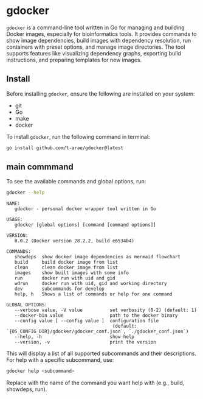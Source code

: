 

# gdocker

`gdocker` is a command-line tool written in Go for managing and building
Docker images, especially for bioinformatics tools. It provides commands
to show image dependencies, build images with dependency resolution, run
containers with preset options, and manage image directories. The tool
supports features like visualizing dependency graphs, exporting build
instructions, and preparing templates for new images.

## Install

Before installing `gdocker`, ensure the following are installed on your
system:

- git
- Go
- make
- docker

To install `gdocker`, run the following command in terminal:

``` bash
go install github.com/t-arae/gdocker@latest
```

## main commmand

To see the available commands and global options, run:

``` bash
gdocker --help
```

    NAME:
       gdocker - personal docker wrapper tool written in Go

    USAGE:
       gdocker [global options] [command [command options]]

    VERSION:
       0.0.2 (Docker version 28.2.2, build e6534b4)

    COMMANDS:
       showdeps  show docker image dependencies as mermaid flowchart
       build     build docker image from list
       clean     clean docker image from list
       images    show built images with some info
       run       docker run with uid and gid
       wdrun     docker run with uid, gid and working directory
       dev       subcommands for develop
       help, h   Shows a list of commands or help for one command

    GLOBAL OPTIONS:
       --verbose value, -V value          set verbosity (0-2) (default: 1)
       --docker-bin value                 path to the docker binary
       --config value [ --config value ]  configuration file
                                           (default: `{OS_CONFIG_DIR}/gdocker/gdocker_conf.json`, `./gdocker_conf.json`)
       --help, -h                         show help
       --version, -v                      print the version

This will display a list of all supported subcommands and their
descriptions. For help with a specific subcommand, use:

``` bash
gdocker help <subcommand>
```

Replace <subcommand> with the name of the command you want help with
(e.g., build, showdeps, run).
